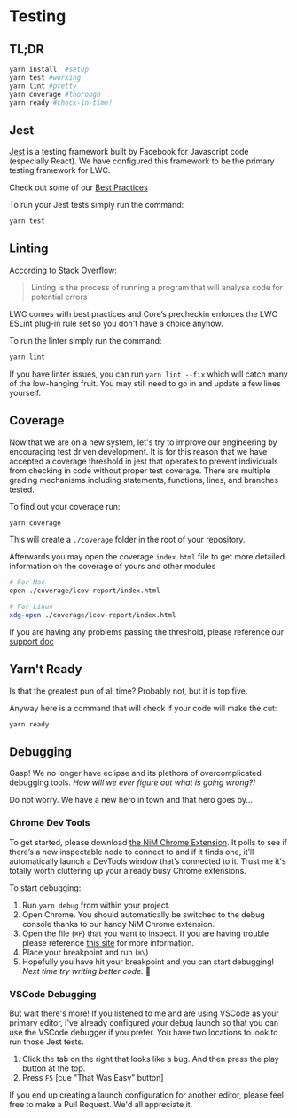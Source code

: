 # Testing

## TL;DR

```bash
yarn install  #setup
yarn test #working
yarn lint #pretty
yarn coverage #thorough
yarn ready #check-in-time!
```

## Jest

[Jest](https://facebook.github.io/jest/) is a testing framework built by Facebook for Javascript code (especially React). We have configured this framework to be the primary testing framework for LWC.

Check out some of our [Best Practices](BestPractices.md)

To run your Jest tests simply run the command:

```bash
yarn test
```

## Linting
According to Stack Overflow:
> Linting is the process of running a program that will analyse code for potential errors

LWC comes with best practices and Core’s precheckin enforces the LWC ESLint plug-in rule set so you don't have a choice anyhow.

To run the linter simply run the command:

```bash
yarn lint
```

If you have linter issues, you can run `yarn lint --fix` which will catch many of the low-hanging fruit. You may still need to go in and update a few lines yourself.

## Coverage
Now that we are on a new system, let's try to improve our engineering by encouraging test driven development. It is for this reason that we have accepted a coverage threshold in jest that operates to prevent individuals from checking in code without proper test coverage. There are multiple grading mechanisms including statements, functions, lines, and branches tested.

To find out your coverage run:

```bash
yarn coverage
``` 
 
This will create a `./coverage` folder in the root of your repository.

Afterwards you may open the coverage `index.html` file to get more detailed information on the coverage of yours and other modules

```bash
# For Mac
open ./coverage/lcov-report/index.html

# For Linux
xdg-open ./coverage/lcov-report/index.html
```

If you are having any problems passing the threshold, please reference our [support doc](SUPPORT.md)

## Yarn't Ready

Is that the greatest pun of all time? Probably not, but it is top five. 

Anyway here is a command that will check if your code will make the cut:

```bash
yarn ready
```

## Debugging
Gasp! We no longer have eclipse and its plethora of overcomplicated debugging tools. *How will we ever figure out what is going wrong?!*

Do not worry. We have a new hero in town and that hero goes by... 

### Chrome Dev Tools

To get started, please download [the NiM Chrome Extension](https://chrome.google.com/webstore/detail/nodejs-v8-inspector-manag/gnhhdgbaldcilmgcpfddgdbkhjohddkj). It polls to see if there’s a new inspectable node to connect to and if it finds one, it’ll automatically launch a DevTools window that’s connected to it. Trust me it's totally worth cluttering up your already busy Chrome extensions.

To start debugging:
1. Run `yarn debug` from within your project.
2. Open Chrome. You should automatically be switched to the debug console thanks to our handy NiM Chrome extension.
3. Open the file (`⌘P`) that you want to inspect. If you are having trouble please reference [this site](https://developers.google.com/web/tools/chrome-devtools/javascript/) for more information.
4. Place your breakpoint and run (`⌘\`)
5. Hopefully you have hit your breakpoint and you can start debugging! *Next time try writing better code.* :bug:

### VSCode Debugging

But wait there's more! If you listened to me and are using VSCode as your primary editor, I've already configured your debug launch so that you can use the VSCode debugger if you prefer. You have two locations to look to run those Jest tests. 

1. Click the tab on the right that looks like a bug. And then press the play button at the top.
2. Press `F5` [cue "That Was Easy" button]

If you end up creating a launch configuration for another editor, please feel free to make a Pull Request. We'd all appreciate it.
